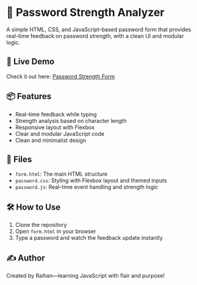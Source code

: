 # 🔐 Password Strength Analyzer

A simple HTML, CSS, and JavaScript-based password form that provides real-time feedback on password strength, with a clean UI and modular logic.

## 🚀 Live Demo
Check it out here: [Password Strength Form](https://s999y.github.io/password/form.html)

## 📦 Features
- Real-time feedback while typing
- Strength analysis based on character length
- Responsive layout with Flexbox
- Clear and modular JavaScript code
- Clean and minimalist design

## 📁 Files
- `form.html`: The main HTML structure
- `password.css`: Styling with Flexbox layout and themed inputs
- `password.js`: Real-time event handling and strength logic

## 🛠️ How to Use
1. Clone the repository
2. Open `form.html` in your browser
3. Type a password and watch the feedback update instantly

## ✍️ Author
Created by Raihan—learning JavaScript with flair and purpose!
